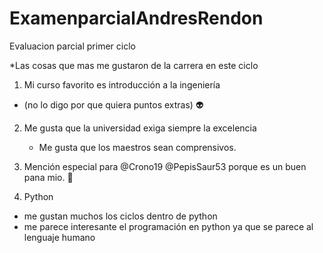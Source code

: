 # ExamenparcialAndresRendon
 Evaluacion parcial primer ciclo

*Las cosas que mas me gustaron de la carrera en este ciclo

1. Mi curso favorito es introducción a la ingeniería
- (no lo digo por que quiera puntos extras)  :alien:

2. Me gusta que la universidad exiga siempre la excelencia
    - Me gusta que los maestros sean comprensivos.
3. Mención especial para @Crono19 @PepisSaur53 porque es un buen pana mio.   :floppy_disk:

4. Python
 - me gustan muchos los ciclos dentro de python
 - me parece interesante el programación en python ya que se parece al lenguaje humano
